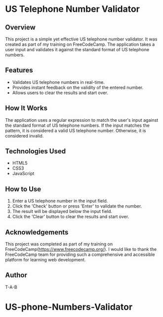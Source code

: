 # US Telephone Number Validator

## Overview
This project is a simple yet effective US telephone number validator. It was created as part of my training on FreeCodeCamp. The application takes a user input and validates it against the standard format of US telephone numbers.

## Features
- Validates US telephone numbers in real-time.
- Provides instant feedback on the validity of the entered number.
- Allows users to clear the results and start over.

## How It Works
The application uses a regular expression to match the user's input against the standard format of US telephone numbers. If the input matches the pattern, it is considered a valid US telephone number. Otherwise, it is considered invalid.

## Technologies Used
- HTML5
- CSS3
- JavaScript

## How to Use
1. Enter a US telephone number in the input field.
2. Click the 'Check' button or press 'Enter' to validate the number.
3. The result will be displayed below the input field.
4. Click the 'Clear' button to clear the results and start over.

## Acknowledgements
This project was completed as part of my training on FreeCodeCamp(https://www.freecodecamp.org/). I would like to thank the FreeCodeCamp team for providing such a comprehensive and accessible platform for learning web development.

## Author
T-A-B
# US-phone-Numbers-Validator
